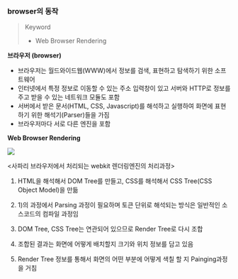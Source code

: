 ### browser의 동작

> Keyword
>
> - Web Browser Rendering



**브라우저 (browser)**

- 브라우저는 월드와이드웹(WWW)에서 정보를 검색, 표현하고 탐색하기 위한 소프트웨어
- 인터넷에서 특정 정보로 이동할 수 있는 주소 입력창이 있고 서버와 HTTP로 정보를 주고 받을 수 있는 네트워크 모듈도 포함
- 서버에서 받은 문서(HTML, CSS, Javascript)를 해석하고 실행하여 화면에 표현하기 위한 해석기(Parser)들을 가짐
- 브라우저마다 서로 다른 엔진을 포함



**Web Browser Rendering**

<img src="https://user-images.githubusercontent.com/42233535/55536841-c4c91700-56f5-11e9-814c-8baff754275c.png">

<사파리 브라우저에서 처리되는 webkit 렌더링엔진의 처리과정>

1) HTML을 해석해서 DOM Tree를 만들고, CSS를 해석해서 CSS Tree(CSS Object Model)을 만듦

2) 1)의 과정에서 Parsing 과정이 필요하며 토큰 단위로 해석되는 방식은 일반적인 소스코드의 컴파일 과정임

3) DOM Tree, CSS Tree는 연관되어 있으므로 Render Tree로 다시 조합

4) 조합된 결과는 화면에 어떻게 배치할지 크기와 위치 정보를 담고 있음

5) Render Tree 정보를 통해서 화면의 어떤 부분에 어떻게 색칠 할 지 Painging과정을 거침
